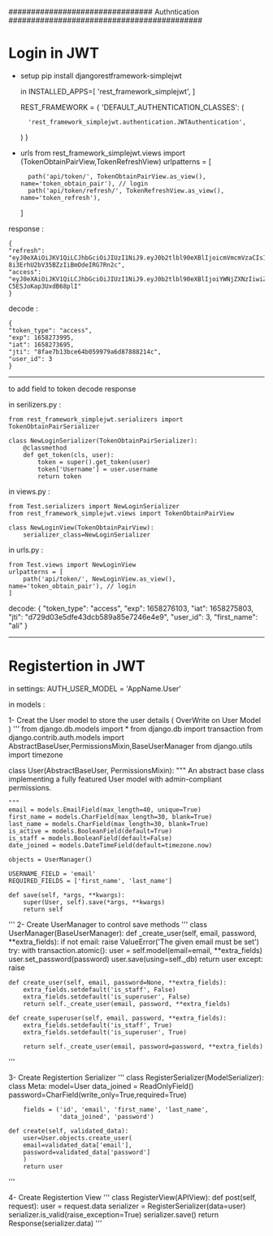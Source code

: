 ################################   Authntication  ###########################################                                         

# Login in JWT

- setup 
    pip install djangorestframework-simplejwt

    in INSTALLED_APPS=[
         'rest_framework_simplejwt',
    ]
    
    REST_FRAMEWORK = {
    'DEFAULT_AUTHENTICATION_CLASSES': (

        'rest_framework_simplejwt.authentication.JWTAuthentication',
    )
    }

- urls
    from rest_framework_simplejwt.views import (TokenObtainPairView,TokenRefreshView)
    urlpatterns = [

        path('api/token/', TokenObtainPairView.as_view(), name='token_obtain_pair'), // login
        path('api/token/refresh/', TokenRefreshView.as_view(), name='token_refresh'),

    ]

response :

    {
    "refresh": "eyJ0eXAiOiJKV1QiLCJhbGciOiJIUzI1NiJ9.eyJ0b2tlbl90eXBlIjoicmVmcmVzaCIsImV4cCI6MTY1ODM2MDA5NSwiaWF0IjoxNjU4MjczNjk1LCJqdGkiOiJjYWZhMGE4MGFjODI0N2JmOWM5NjFlODJmZWY1YWUxZSIsInVzZXJfaWQiOjN9.yQLU8zXn5K2s-8i3ErhU2bV35BZzIiBmOdeIRG7Rn2c",
    "access": "eyJ0eXAiOiJKV1QiLCJhbGciOiJIUzI1NiJ9.eyJ0b2tlbl90eXBlIjoiYWNjZXNzIiwiZXhwIjoxNjU4MjczOTk1LCJpYXQiOjE2NTgyNzM2OTUsImp0aSI6IjhmYWU3YjEzYmNlNjRiMDU5OTc5YTZkODc4ODgyMTRjIiwidXNlcl9pZCI6M30.W7S3U0xDQpfRQbZ55McO8uX-C5ESJoKap3UxdB68plI"
    }

decode :

    {
    "token_type": "access",
    "exp": 1658273995,
    "iat": 1658273695,
    "jti": "8fae7b13bce64b059979a6d87888214c",
    "user_id": 3
    }

_____________________

to add field to token decode response   




in serilizers.py :
   
    from rest_framework_simplejwt.serializers import TokenObtainPairSerializer

    class NewLoginSerializer(TokenObtainPairSerializer):
        @classmethod
        def get_token(cls, user):
            token = super().get_token(user)
            token['Username'] = user.username
            return token


in views.py :

    from Test.serializers import NewLoginSerializer
    from rest_framework_simplejwt.views import TokenObtainPairView

    class NewLoginView(TokenObtainPairView):
        serializer_class=NewLoginSerializer


in urls.py :
   
    from Test.views import NewLoginView
    urlpatterns = [
        path('api/token/', NewLoginView.as_view(), name='token_obtain_pair'), // login
    ]


decode:
        {
        "token_type": "access",
        "exp": 1658276103,
        "iat": 1658275803,
        "jti": "d729d03e5dfe43dcb589a85e7246e4e9",
        "user_id": 3,
        "first_name": "ali"
        }

________________________________________________________________________________________________________________________

# Registertion in JWT

in settings:
    AUTH_USER_MODEL = 'AppName.User'

in models : 

1- Creat the User model to store the user details ( OverWrite on User Model )
'''
from django.db.models import *
from django.db import transaction
from django.contrib.auth.models import AbstractBaseUser,PermissionsMixin,BaseUserManager
from django.utils import timezone

 
class User(AbstractBaseUser, PermissionsMixin):
    """
    An abstract base class implementing a fully featured User model with
    admin-compliant permissions.
 
    """
    email = models.EmailField(max_length=40, unique=True)
    first_name = models.CharField(max_length=30, blank=True)
    last_name = models.CharField(max_length=30, blank=True)
    is_active = models.BooleanField(default=True)
    is_staff = models.BooleanField(default=False)
    date_joined = models.DateTimeField(default=timezone.now)
 
    objects = UserManager()
 
    USERNAME_FIELD = 'email'
    REQUIRED_FIELDS = ['first_name', 'last_name']
 
    def save(self, *args, **kwargs):
        super(User, self).save(*args, **kwargs)
        return self

'''
2- Create UserManager to control save methods 
'''
class UserManager(BaseUserManager):
    def _create_user(self, email, password, **extra_fields):
        if not email:
            raise ValueError('The given email must be set')
        try:
            with transaction.atomic():
                user = self.model(email=email, **extra_fields)
                user.set_password(password)
                user.save(using=self._db)
                return user
        except:
            raise
 
    def create_user(self, email, password=None, **extra_fields):
        extra_fields.setdefault('is_staff', False)
        extra_fields.setdefault('is_superuser', False)
        return self._create_user(email, password, **extra_fields)
 
    def create_superuser(self, email, password, **extra_fields):
        extra_fields.setdefault('is_staff', True)
        extra_fields.setdefault('is_superuser', True)
 
        return self._create_user(email, password=password, **extra_fields)

'''


3- Create Registertion Serializer
'''
class RegisterSerializer(ModelSerializer):
    class Meta:
        model=User
        data_joined = ReadOnlyField()
        password=CharField(write_only=True,required=True)

        fields = ('id', 'email', 'first_name', 'last_name',
                  'data_joined', 'password')
    
    def create(self, validated_data):
        user=User.objects.create_user(
        email=validated_data['email'],
        password=validated_data['password']
        )
        return user
        
'''

4- Create Registertion View 
'''
class RegisterView(APIView):
   def post(self, request):
        user = request.data
        serializer = RegisterSerializer(data=user)
        serializer.is_valid(raise_exception=True)
        serializer.save()
        return Response(serializer.data)
'''
